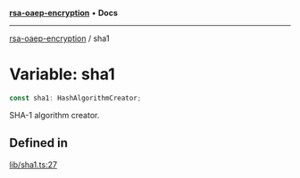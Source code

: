 [**rsa-oaep-encryption**](../README.md) • **Docs**

***

[rsa-oaep-encryption](../README.md) / sha1

# Variable: sha1

```ts
const sha1: HashAlgorithmCreator;
```

SHA-1 algorithm creator.

## Defined in

[lib/sha1.ts:27](https://github.com/JiangJie/rsa-oaep-encryption/blob/70be29a3b33e6f6c5e05bbfdb2dfaf9b5e77f09a/src/lib/sha1.ts#L27)
